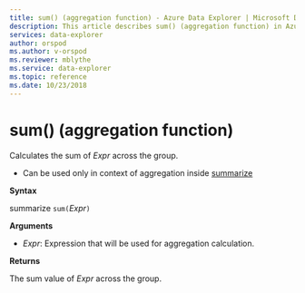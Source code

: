 ```yaml
---
title: sum() (aggregation function) - Azure Data Explorer | Microsoft Docs
description: This article describes sum() (aggregation function) in Azure Data Explorer.
services: data-explorer
author: orspod
ms.author: v-orspod
ms.reviewer: mblythe
ms.service: data-explorer
ms.topic: reference
ms.date: 10/23/2018
---
```

# sum() (aggregation function)

Calculates the sum of *Expr* across the group. 

* Can be used only in context of aggregation inside [summarize](summarizeoperator.md)

**Syntax**

summarize `sum(`*Expr*`)`

**Arguments**

* *Expr*: Expression that will be used for aggregation calculation. 

**Returns**

The sum value of *Expr* across the group.
 